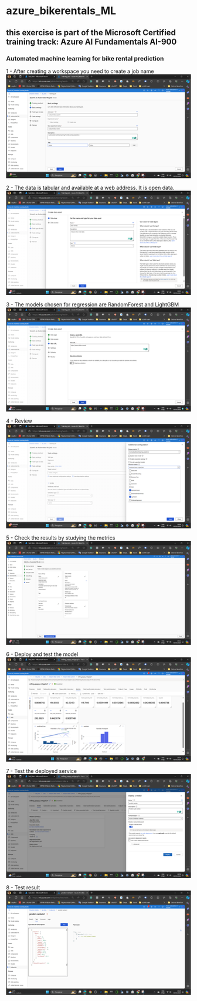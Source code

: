 # azure_bikerentals_ML
## this exercise is part of the Microsoft Certified training track: Azure AI Fundamentals AI-900
### Automated machine learning for bike rental prediction
1 - After creating a workspace you need to create a job name
![data](1.png)

2 - The data is tabular and available at a web address. It is open data.
![models](2.png)

3 - The models chosen for regression are RandomForest and LightGBM
![review](3.png)

4 - Review
![results](4.png)

5 - Check the results by studying the metrics
![results](5.png)

6 - Deploy and test the model
![test](6.png)

7 - Test the deployed service
![deploy](7.png)

8 - Test result
![test_result](8.png)



